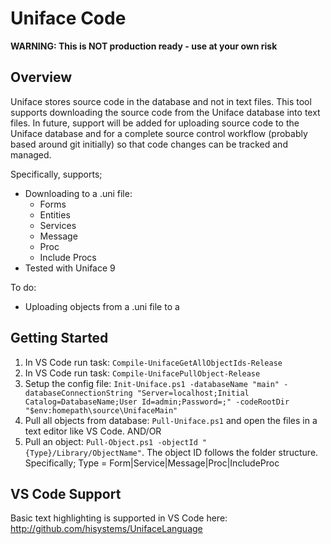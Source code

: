 Uniface Code
============

**WARNING: This is NOT production ready - use at your own risk**

Overview
--------

Uniface stores source code in the database and not in text files. This tool supports downloading the source code from the Uniface database into text files. In future, support will be added for uploading source code to the Uniface database and for a complete source control workflow (probably based around git initially) so that code changes can be tracked and managed.

Specifically, supports;

* Downloading to a .uni file:
    * Forms
    * Entities
    * Services
    * Message
    * Proc
    * Include Procs
* Tested with Uniface 9

To do:
* Uploading objects from a .uni file to a 

Getting Started
---------------

1. In VS Code run task: `Compile-UnifaceGetAllObjectIds-Release`
2. In VS Code run task: `Compile-UnifacePullObject-Release`
3. Setup the config file: `Init-Uniface.ps1 -databaseName "main" -databaseConnectionString "Server=localhost;Initial Catalog=DatabaseName;User Id=admin;Password=;" -codeRootDir "$env:homepath\source\UnifaceMain"`
4. Pull all objects from database: `Pull-Uniface.ps1` and open the files in a text editor like VS Code.
AND/OR 
5. Pull an object: `Pull-Object.ps1 -objectId "{Type}/Library/ObjectName"`.
    The object ID follows the folder structure. Specifically;
    Type = Form|Service|Message|Proc|IncludeProc

VS Code Support
---------------
Basic text highlighting is supported in VS Code here: http://github.com/hisystems/UnifaceLanguage
